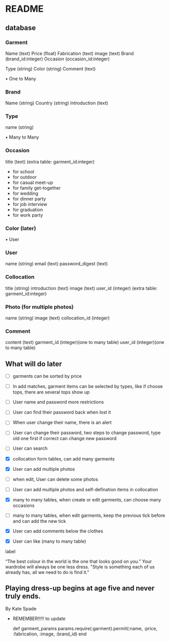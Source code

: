 # README

## database

### Garment
Name (text)
Price (float)
Fabrication (text)
image (text)
Brand (brand_id:integer)
Occasion (occasion_id:integer)

Type (string)
Color (string)
Comment (text)

• One to Many 

### Brand
Name (string)
Country (string)
Introduction (text)

### Type
name (string)


• Many to Many

### Occasion
title (text)
(extra table: garment_id:integer)
- for school
- for outdoor
- for casual meet-up
- for family get-together
- for wedding
- for dinner party
- for job interview
- for graduation
- for work party



### Color (later)

• User

### User
name (string)
email (text)
password_digest (text)

### Collocation
title (string)
introduction (text)
image (text)
user_id (integer)
(extra table: garment_id:integer)

### Photo (for multiple photos)
name (string)
image (text)
collocation_id (integer)


### Comment
content (text)
garment_id (integer)(one to many table)
user_id (integer)(one to many table)



## What will do later
- [ ] garments can be sorted by price
- [ ] In add matches, garment items can be selected by types, like if choose tops, there are several tops show up
- [ ] User name and password more restrictions
- [ ] User can find their password back when lost it
- [ ] When user change their name, there is an alert
- [ ] User can change their password, two steps to change password, type old one first if correct can change new password
- [ ] User can search





- [x] collocation form tables, can add many garments
- [x] User can add multiple photos
- [ ] when edit, User can delete some photos
- [ ] User can add multiple photos and self-defination items in collocation
- [x] many to many tables, when create or edit garments, can choose many occasions
- [ ] many to many tables, when edit garments, keep the previous tick before and can add the new tick
- [x] User can add comments below the clothes
- [x] User can like (many to many table)



label


  “The best colour in the world is the one that looks good on you.”
Your wardrobe will always be one less dress.
"Style is something each of us already has, all we need to do is find it."

<h2>
    Playing dress-up begins at age five and never truly ends.
</h2>

<p>
    By Kate Spade
</p>




* REMEMBER!!!!!
to update

  def garment_params
    params.require(:garment).permit(:name, :price, :fabrication, :image, :brand_id)
  end





